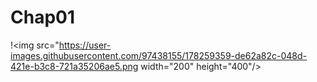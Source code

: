 # Chap01

!<img src="https://user-images.githubusercontent.com/97438155/178259359-de62a82c-048d-421e-b3c8-721a35206ae5.png width="200" height="400"/>

